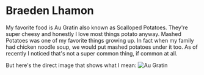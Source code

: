# Braeden Lhamon

My favorite food is Au Gratin also known as Scalloped Potatoes. They're super cheesy and honestly I love most things potato anyway.
Mashed Potatoes was one of my favorite things growing up. In fact when my family had chicken noodle soup, we would put mashed potatoes under it too.
As of recently I noticed that's not a super common thing, if common at all.








But here's the direct image that shows what I mean: 
![Au Gratin](auGratinPotatoes.jpg)
